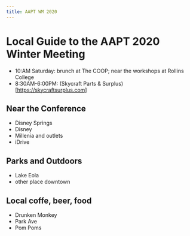 ```yaml
---
title: AAPT WM 2020
---
```


# Local Guide to the AAPT 2020 Winter Meeting

- 10:AM Saturday: brunch at The COOP; near the workshops at Rollins College
- 8:30AM-6:00PM: (Skycraft Parts & Surplus)[https://skycraftsurplus.com]

## Near the Conference
- Disney Springs
- Disney
- Millenia and outlets
- iDrive

## Parks and Outdoors
- Lake Eola
- other place downtown

## Local coffe, beer, food
- Drunken Monkey
- Park Ave
- Pom Poms
